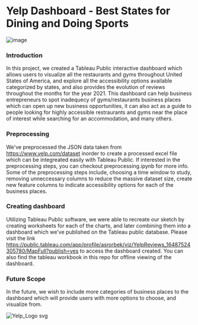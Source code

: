 # Yelp Dashboard - Best States for Dining and Doing Sports

![image](https://user-images.githubusercontent.com/77324692/161134884-62c249ba-8cc4-4693-9216-ae4ecc2c68bf.png)

### Introduction
In this project, we created a Tableau Public interactive dashboard which allows users to visualize all the restaurants and gyms throughout United States of America,
and explore all the accessibility options available categorized by states, and also provides the evolution of reviews throughout the months for the year 2021. 
This dashboard can help business entrepreneurs to spot inadequecy of gyms/restaurants business places which can open up new business opportunities, it can also act
as a guide to people looking for highly accessible restraurants and gyms near the place of interest while searching for an accommodation, and many others. 

### Preprocessing
We've preprocessed the JSON data taken from https://www.yelp.com/dataset inorder to create a processed excel file which can be integreated easily with Tableau Public.
If interested in the preprocessing steps, you can checkout preprocessing.ipynb for more info. Some of the preprocessing steps include, choosing a time window to study, 
removing unneccessary columns to reduce the massive dataset size, create new feature columns to indicate accessibility options for each of the business places.

### Creating dashboard
Utilizing Tableau Public software, we were able to recreate our sketch by creating worksheets for each of the charts, and later combining them into a dashboard which 
we've published on the Tableau public database. Please visit the link https://public.tableau.com/app/profile/asrorbek/viz/YelpReviews_16487524305780/MapFull?publish=yes
to access the dashboard created. You can also find the tableau workbook in this repo for offline viewing of the dashboard.

### Future Scope
In the future, we wish to include more categories of business places to the dashboard which will provide users with more options to choose, and visualize from. 

![Yelp_Logo svg](https://user-images.githubusercontent.com/77324692/161137048-6d28c2a4-ab30-4215-bba1-b9248d371b77.png)
